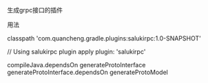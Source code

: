 生成grpc接口的插件

用法


classpath 'com.quancheng.gradle.plugins:salukirpc:1.0-SNAPSHOT'

//  Using salukirpc plugin
apply plugin: 'salukirpc'

compileJava.dependsOn generateProtoInterface
generateProtoInterface.dependsOn generateProtoModel
